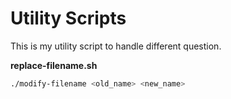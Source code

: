 # Utility Scripts

This is my utility script to handle different question.

**replace-filename.sh**

```sh
./modify-filename <old_name> <new_name>
```
